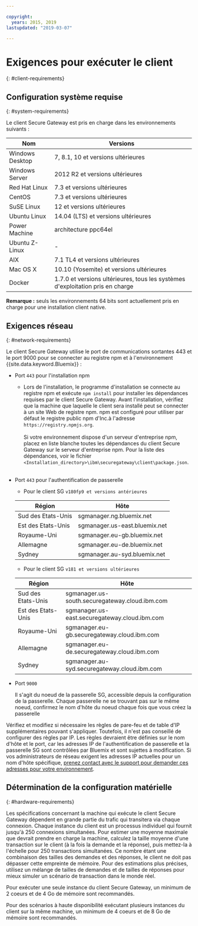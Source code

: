 ```yaml
---

copyright:
  years: 2015, 2019
lastupdated: "2019-03-07"

---
```


# Exigences pour exécuter le client
{: #client-requirements}

## Configuration système requise
{: #system-requirements}

Le client Secure Gateway est pris en charge dans les environnements suivants :

| Nom | Versions          |
| ------------- | ----------- |
| Windows Desktop | 7, 8.1, 10 et versions ultérieures |
| Windows Server | 2012 R2 et versions ultérieures |
| Red Hat Linux | 7.3 et versions ultérieures |
| CentOS | 7.3 et versions ultérieures |
| SuSE Linux | 12 et versions ultérieures |
| Ubuntu Linux | 14.04 (LTS) et versions ultérieures |
| Power Machine | architecture ppc64el |
| Ubuntu Z-Linux | - |
| AIX | 7.1 TL4 et versions ultérieures |
| Mac OS X | 10.10 (Yosemite) et versions ultérieures |
| Docker | 1.7.0 et versions ultérieures, tous les systèmes d'exploitation pris en charge |

<b>Remarque :</b> seuls les environnements 64 bits sont actuellement pris en charge pour une installation client native.

## Exigences réseau
{: #network-requirements}

Le client Secure Gateway utilise le port de communications sortantes 443 et le port 9000 pour se connecter au registre npm et à l'environnement {{site.data.keyword.Bluemix}} :
- Port `443` pour l'installation npm
  - Lors de l'installation, le programme d'installation se connecte au registre npm et exécute `npm install` pour installer les dépendances requises par le client Secure Gateway. Avant l'installation, vérifiez que la machine que laquelle le client sera installé peut se connecter à un site Web de registre npm. npm est configuré pour utiliser par défaut le registre public npm d'Inc.à l'adresse `https://registry.npmjs.org`. <br><br>
Si votre environnement dispose d'un serveur d'entreprise npm, placez en liste blanche toutes les dépendances du client Secure Gateway sur le serveur d'entreprise npm. Pour la liste des dépendances, voir le fichier `<Installation_directory>\ibm\securegateway\client\package.json`.<br><br>

- Port `443` pour l'authentification de passerelle
  - Pour le client SG `v180fp9 et versions antérieures`


  | Région  | Hôte  |
  | --  | --  |
  | Sud des Etats-Unis  | sgmanager.ng.bluemix.net  |
  | Est des Etats-Unis  | sgmanager.us-east.bluemix.net  |
  | Royaume-Uni  | sgmanager.eu-gb.bluemix.net  |
  | Allemagne  | sgmanager.eu-de.bluemix.net  |
  | Sydney  | sgmanager.au-syd.bluemix.net  |

  - Pour le client SG `v181 et versions ultérieures`
  
  
  | Région  | Hôte  |
  | --  | --  |
  | Sud des Etats-Unis  | sgmanager.us-south.securegateway.cloud.ibm.com  |
  | Est des Etats-Unis  | sgmanager.us-east.securegateway.cloud.ibm.com  |
  | Royaume-Uni  | sgmanager.eu-gb.securegateway.cloud.ibm.com  |
  | Allemagne  | sgmanager.eu-de.securegateway.cloud.ibm.com  |
  | Sydney  | sgmanager.au-syd.securegateway.cloud.ibm.com  |

- Port `9000`

  Il s'agit du noeud de la passerelle SG, accessible depuis la configuration de la passerelle. Chaque passerelle ne se trouvant pas sur le même noeud, confirmez le nom d'hôte du noeud chaque fois que vous créez la passerelle


Vérifiez et modifiez si nécessaire les règles de pare-feu et de table d'IP supplémentaires
pouvant s'appliquer. Toutefois, il n'est pas conseillé de configurer des règles par IP. Les règles devraient être définies sur le nom d'hôte et le port, car les adresses IP de l'authentification de passerelle et la passerelle SG sont contrôlées par Bluemix et sont sujettes à modification. Si vos administrateurs de réseau exigent les adresses IP actuelles pour un nom d'hôte spécifique, [prenez contact avec le support pour demander ces adresses pour votre environnement](/docs/services/SecureGateway/securegateway_troubleshooting.html#getting-help-and-support).


## Détermination de la configuration matérielle
{: #hardware-requirements}

Les spécifications concernant la machine qui exécute le client Secure Gateway dépendent en grande partie du trafic qui transitera via chaque connexion.  Chaque instance du client est un processus individuel qui fournit jusqu'à 250 connexions simultanées.  Pour estimer une moyenne maximale que devrait prendre en charge la machine, calculez la taille moyenne d'une transaction sur le client (à la fois la demande et la réponse), puis mettez-la à l'échelle pour 250 transactions simultanées. Ce nombre étant une combinaison des tailles des demandes et des réponses, le client ne doit pas dépasser cette empreinte de mémoire.  Pour des estimations plus précises, utilisez un mélange de tailles de demandes et de tailles de réponses pour mieux simuler un scénario de transaction dans le monde réel.

Pour exécuter une seule instance du client Secure Gateway, un minimum de 2 coeurs et de 4 Go de mémoire sont recommandés.

Pour des scénarios à haute disponibilité exécutant plusieurs instances du client sur la même machine, un minimum de 4 coeurs et de 8 Go de mémoire sont recommandés.
